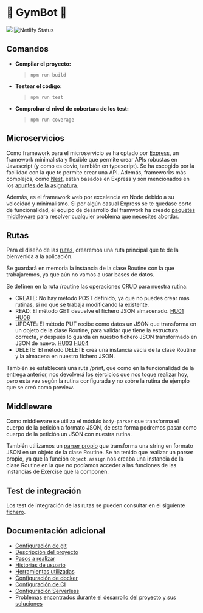 # :muscle: GymBot :muscle:

![](https://travis-ci.com/torchu/GymBot.svg?branch=master)
![Netlify Status](https://api.netlify.com/api/v1/badges/50a95e48-efd0-46b7-a053-dd6869f195cf/deploy-status)

## Comandos

- **Compilar el proyecto:**
  > `npm run build`
- **Testear el código:**
  > `npm run test`
- **Comprobar el nivel de cobertura de los test:**
  > `npm run coverage`

## Microservicios

Como framework para el microservicio se ha optado por [Express](https://expressjs.com/), un framework minimalista y flexible que permite crear APIs robustas en Javascript (y como es obvio, también en typescript). Se ha escogido por la facilidad con la que te permite crear una API. Además, frameworks más complejos, como [Nest](https://nestjs.com/), están basados en Express y son mencionados en los [apuntes de la asignatura](https://jj.github.io/IV/documentos/proyecto/6.Microservicio).

Además, es el framework web por excelencia en Node debido a su velocidad y minimalismo. Si por algún casual Express se te quedase corto de funcionalidad, el equipo de desarrollo del framwork ha creado [paquetes middleware](https://expressjs.com/en/resources/middleware.html) para resolver cualquier problema que necesites abordar.

## Rutas

Para el diseño de las [rutas](src/app.ts), crearemos una ruta principal que te de la bienvenida a la aplicación.

Se guardará en memoria la instancia de la clase Routine con la que trabajaremos, ya que aún no vamos a usar bases de datos.

Se definen en la ruta /routine las operaciones CRUD para nuestra rutina:

- CREATE: No hay método POST definido, ya que no puedes crear más rutinas, si no que se trabaja modificando la existente.
- READ: El método GET devuelve el fichero JSON almacenado. [HU01](https://github.com/Torchu/GymBot/issues/2) [HU06](https://github.com/torchu/GymBot/issues/30)
- UPDATE: El método PUT recibe como datos un JSON que transforma en un objeto de la clase Routine, para validar que tiene la estructura correcta, y después lo guarda en nuestro fichero JSON transformado en JSON de nuevo. [HU03](https://github.com/torchu/GymBot/issues/23) [HU04](https://github.com/torchu/GymBot/issues/26)
- DELETE: El método DELETE crea una instancia vacía de la clase Routine y la almacena en nuestro fichero JSON.

También se establecerá una ruta /print, que como en la funcionalidad de la entrega anterior, nos devolverá los ejercicios que nos toque realizar hoy, pero esta vez según la rutina configurada y no sobre la rutina de ejemplo que se creó como preview.

## Middleware

Como middleware se utiliza el módulo `body-parser` que transforma el cuerpo de la petición a formato JSON, de esta forma podremos pasar como cuerpo de la petición un JSON con nuestra rutina.

También utilizamos un [parser propio](src/middleware/routine.parser.ts) que transforma una string en formato JSON en un objeto de la clase Routine. Se ha tenido que realizar un parser propio, ya que la función `Object.assign` nos creaba una instancia de la clase Routine en la que no podíamos acceder a las funciones de las instancias de Exercise que la componen.

## Test de integración

Los test de integración de las rutas se pueden consultar en el siguiente [fichero](src/__tests__/app.test.ts).

## Documentación adicional

- [Configuración de git](docs/git-config.md)
- [Descripción del proyecto](docs/descripcion.md)
- [Pasos a realizar](docs/pasos.md)
- [Historias de usuario](docs/hu.md)
- [Herramientas utilizadas](docs/herramientas.md)
- [Configuración de docker](docs/docker.md)
- [Configuración de CI](docs/ci.md)
- [Configuración Serverless](docs/serverless.md)
- [Problemas encontrados durante el desarrollo del proyecto y sus soluciones](docs/errors.md)
